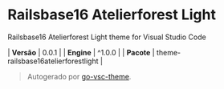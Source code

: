 # Railsbase16 Atelierforest Light

Railsbase16 Atelierforest Light theme for Visual Studio Code

| **Versão** | 0.0.1 |
| **Engine** | ^1.0.0 |
| **Pacote** | theme-railsbase16atelierforestlight |

> Autogerado por [go-vsc-theme](https://github.com/natalbu/go-vsc-theme).
